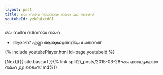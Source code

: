 ```yaml
---
layout: post
title: ഓം സർവ സ്‌ഥനായ നമഹ ൧൧ ടൈംസ്
youtubeId: yzK0u1xtdGI
---
```

 
 
 ഓം സർവ സ്‌ഥനായ നമഹ 
 
 -  ആരാണ് എല്ലാ ആനുകൂല്യങ്ങളിലും ചേരുന്നത് 
 
  
 
  
 
 
 
 
 
 


{% include youtubePlayer.html id=page.youtubeId %}
 
[Next]({{ site.baseurl }}{% link  split2/_posts/2015-03-28-ഓം ലാലേട്ടക്ഷയാ നമഹ ൧൧ ടൈംസ്.md%})
 
